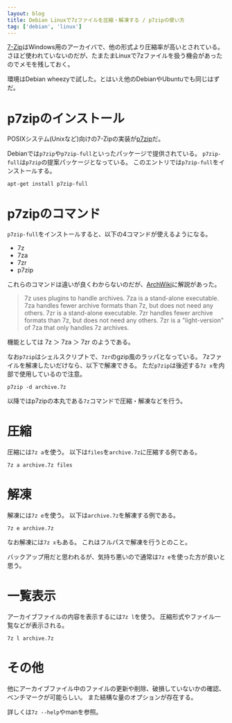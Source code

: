 ```yaml
---
layout: blog
title: Debian Linuxで7zファイルを圧縮・解凍する / p7zipの使い方
tag: ['debian', 'linux']
---
```




[7-Zip](http://www.7-zip.org/)はWindows用のアーカイバで、他の形式より圧縮率が高いとされている。
さほど使われていないのだが、たまたまLinuxで7zファイルを扱う機会があったのでメモを残しておく。

環境はDebian wheezyで試した。とはいえ他のDebianやUbuntuでも同じはずだ。

# p7zipのインストール

POSIXシステム(Unixなど)向けの7-Zipの実装が[p7zip](http://p7zip.sourceforge.net/)だ。

Debianでは`p7zip`や`p7zip-full`といったパッケージで提供されている。
`p7zip-full`は`p7zip`の提案パッケージとなっている。
このエントリでは`p7zip-full`をインストールする。

~~~~
apt-get install p7zip-full
~~~~

# p7zipのコマンド

`p7zip-full`をインストールすると、以下の4コマンドが使えるようになる。

- 7z
- 7za
- 7zr
- p7zip

これらのコマンドは違いが良くわからないのだが、[ArchWiki](https://wiki.archlinux.org/index.php/P7zip)に解説があった。

> 7z uses plugins to handle archives. 
> 7za is a stand-alone executable. 7za handles fewer archive formats than 7z, but does not need any others. 
> 7zr is a stand-alone executable. 7zr handles fewer archive formats than 7z, but does not need any others. 7zr is a "light-version" of 7za that only handles 7z archives. 

機能としては 7z ＞ 7za ＞ 7zr のようである。

なお`p7zip`はシェルスクリプトで、`7zr`のgzip風のラッパとなっている。
7zファイルを解凍したいだけなら、以下で解凍できる。
ただ`p7zip`は後述する`7z x`を内部で使用しているので注意。

~~~~
p7zip -d archive.7z
~~~~

以降ではp7zipの本丸である`7z`コマンドで圧縮・解凍などを行う。

# 圧縮

圧縮には`7z a`を使う。
以下は`files`を`archive.7z`に圧縮する例である。

~~~~
7z a archive.7z files
~~~~

# 解凍

解凍には`7z e`を使う。
以下は`archive.7z`を解凍する例である。

~~~~
7z e archive.7z
~~~~

なお解凍には`7z x`もある。
これはフルパスで解凍を行うとのこと。

バックアップ用だと思われるが、気持ち悪いので通常は`7z e`を使った方が良いと思う。

# 一覧表示

アーカイブファイルの内容を表示するには`7z l`を使う。
圧縮形式やファイル一覧などが表示される。

~~~~
7z l archive.7z
~~~~

# その他

他にアーカイブファイル中のファイルの更新や削除、破損していないかの確認、ベンチマークが可能らしい。
また結構な量のオプションが存在する。

詳しくは`7z --help`やmanを参照。
